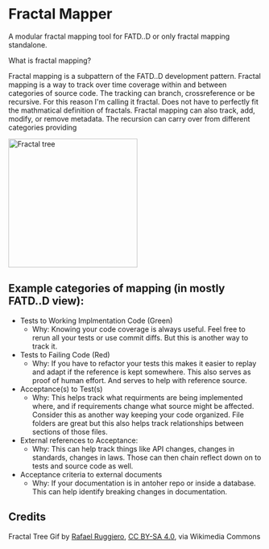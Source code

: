 # Fractal Mapper

A modular fractal mapping tool for FATD..D or only fractal mapping standalone.

What is fractal mapping?



Fractal mapping is a subpattern of the FATD..D development pattern. Fractal mapping is a way to track over time coverage within and between categories of source code. The tracking can branch, crossreference or be recursive. For this reason I'm calling it fractal. Does not have to perfectly fit the mathmatical definition of fractals. Fractal mapping can also track, add, modify, or remove metadata. The recursion can carry over from different categories providing

<a title="Rafael Ruggiero, CC BY-SA 4.0 &lt;https://creativecommons.org/licenses/by-sa/4.0&gt;, via Wikimedia Commons" href="https://commons.wikimedia.org/wiki/File:Fractal_tree.gif"><img width="256" alt="Fractal tree" src="https://upload.wikimedia.org/wikipedia/commons/a/a9/Fractal_tree.gif"></a>

## Example categories of mapping (in mostly FATD..D view):
- Tests to Working Implmentation Code (Green)
  - Why: Knowing your code coverage is always useful. Feel free to rerun all your tests or use commit diffs. But this is another way to track it.
- Tests to Failing Code (Red)
  - Why: If you have to refactor your tests this makes it easier to replay and adapt if the reference is kept somewhere. This also serves as proof of human effort. And serves to help with reference source.
- Acceptance(s) to Test(s)
  - Why: This helps track what requirments are being implemented where, and if requirements change what source might be affected. Consider this as another way keeping your code organized. File folders are great but this also helps track relationships between sections of those files.
- External references to Acceptance:
  - Why: This can help track things like API changes, changes in standards, changes in laws. Those can then chain reflect down on to tests and source code as well.
- Acceptance criteria to external documents
  - Why: If your documentation is in antoher repo or inside a database. This can help identify breaking changes in documentation.


## Credits
Fractal Tree Gif by  <a href="https://commons.wikimedia.org/wiki/File:Fractal_tree.gif">Rafael Ruggiero</a>, <a href="https://creativecommons.org/licenses/by-sa/4.0">CC BY-SA 4.0</a>, via Wikimedia Commons
